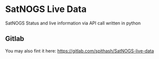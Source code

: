 # SatNOGS Live Data

SatNOGS Status and live information via API call written in python

## Gitlab
You may also fint it here: https://gitlab.com/spithash/SatNOGS-live-data

